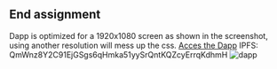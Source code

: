 ## End assignment
Dapp is optimized for a 1920x1080 screen as shown in the screenshot, using another resolution will mess up the css.
[Acces the Dapp](https://web3assignments.github.io/BC3_Jakob/PD-16/Web/index.html)
IPFS: QmWnz8Y2C91EjGSgs6qHmka51yySrQntKQZcyErrqKdhmH
![dapp](https://user-images.githubusercontent.com/71760326/106119386-70f2b200-6155-11eb-993f-e3154af1b59d.PNG)
